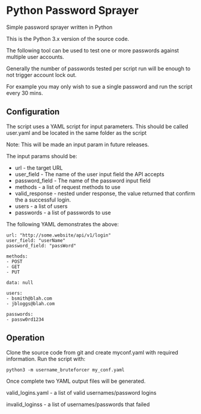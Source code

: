 # Python Password Sprayer

Simple password sprayer written in Python

This is the Python 3.x version of the source code.

The following tool can be used to test one or more passwords
against multiple user accounts. 

Generally the  number of passwords tested per script run will
be enough to not trigger account lock out.

For example you may only wish to sue a single password and run
the script every 30 mins.

## Configuration

The script uses a YAML script for input parameters. This should be called user.yaml
and be located in the same folder as the script

Note: This will be made an input param in future releases. 

The input params should be:

* url - the target URL
* user_field - The name of the user input field the API accepts
* password_field - The name of the password input field 
* methods - a list of request methods to use
* valid_response - nested under response, the value returned that confirm the a successful login.
* users - a list of users
* passwords - a list of passwords to use

The following YAML demonstrates the above:

```
url: "http://some.website/api/v1/login"
user_field: "userName"
password_field: "passWord"

methods:
- POST
- GET
- PUT

data: null

users:
- bsmith@blah.com
- jbloggs@blah.com

passwords:
- passw0rd1234

```


## Operation

Clone the source code from git and create myconf.yaml with required information.
Run the script with:

```
python3 -m username_bruteforcer my_conf.yaml

```

Once complete two YAML output files will be generated.

valid_logins.yaml - a list of valid usernames/password logins

invalid_loginss - a list of usernames/passwords that failed
